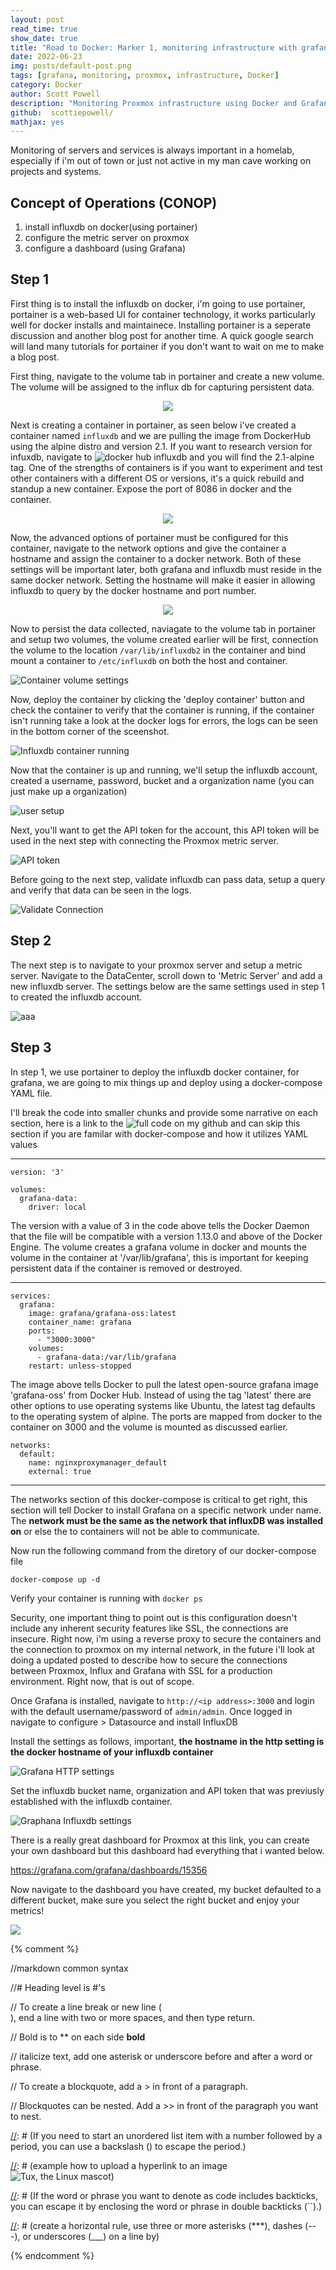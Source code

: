 ```yaml
---
layout: post
read_time: true
show_date: true
title: "Road to Docker: Marker 1, monitoring infrastructure with grafana"
date: 2022-06-23
img: posts/default-post.png
tags: [grafana, monitoring, proxmox, infrastructure, Docker]
category: Docker
author: Scott Powell
description: "Monitoring Proxmox infrastructure using Docker and Grafana"
github:  scottiepowell/
mathjax: yes
---
```

Monitoring of servers and services is always important in a homelab, especially if i'm out of town or just not active in my man cave working on projects and systems.   

## Concept of Operations (CONOP)
1. install influxdb on docker(using portainer)  
2. configure the metric server on proxmox
3. configure a dashboard (using Grafana)

## Step 1

First thing is to install the influxdb on docker, i'm going to use portainer, portainer is a web-based UI for container technology, it works particularly well for docker installs and maintainece.  Installing portainer is a seperate discussion and another blog post for another time.  A quick google search will land many tutorials for portainer if you don't want to wait on me to make a blog post.

First thing, navigate to the volume tab in portainer and create a new volume.  The volume will be assigned to the influx db for capturing persistent data. 

<center><img src='/assets/img/posts/2022-06-27/port-vol-create.PNG'></center>

Next is creating a container in portainer, as seen below i've created a container named `influxdb` and we are pulling the image from DockerHub using the alpine distro and version 2.1.  If you want to research version for infuxdb, navigate to ![docker hub influxdb](https://hub.docker.com/_/influxdb?tab=tags&page=2) and you will find the 2.1-alpine tag.  One of the strengths of containers is if you want to experiment and test other containers with a different OS or versions, it's a quick rebuild and standup a new container.  Expose the port of 8086 in docker and the container.    

<center><img src='/assets/img/posts/2022-06-27/port-img-net.PNG'></center>

Now, the advanced options of portainer must be configured for this container, navigate to the network options and give the container a hostname and assign the container to a docker network.  Both of these settings will be important later, both grafana and influxdb must reside in the same docker network.  Setting the hostname will make it easier in allowing influxdb to query by the docker hostname and port number. 

<center><img src='/assets/img/posts/2022-06-27/port-net-settings.PNG'></center>

Now to persist the data collected, naviagate to the volume tab in portainer and setup two volumes, the volume created earlier will be first, connection the volume to the location `/var/lib/influxdb2` in the container and bind mount a container to `/etc/influxdb` on both the host and container.

![Container volume settings](./assets/img/posts/2022-06-27/port-vol-settings.PNG)

Now, deploy the container by clicking the 'deploy container' button and check the container to verify that the container is running, if the container isn't running take a look at the docker logs for errors, the logs can be seen in the bottom corner of the sceenshot.

![Influxdb container running](./assets/img/posts/2022-06-27/port-container-running.PNG)

Now that the container is up and running, we'll setup the influxdb account, created a username, password, bucket and a organization name (you can just make up a organization)

![user setup](./assets/img/posts/2022-06-27/influx-user-setup.PNG)

Next, you'll want to get the API token for the account, this API token will be used in the next step with connecting the Proxmox metric server.

![API token](./assets/img/posts/2022-06-27/influxdb-apitoken.PNG)

Before going to the next step, validate influxdb can pass data, setup a query and verify that data can be seen in the logs.

![Validate Connection](./assets/img/posts/2022-06-27/influxdb-validate-connection.PNG)

## Step 2

The next step is to navigate to your proxmox server and setup a metric server.  Navigate to the DataCenter, scroll down to 'Metric Server' and add a new influxdb server.  The settings below are the same settings used in step 1 to created the influxdb account. 

![aaa](./assets/img/posts/2022-06-27/proxmox-metric-server.PNG)

## Step 3

In step 1, we use portainer to deploy the influxdb docker container, for grafana, we are going to mix things up and deploy using a docker-compose YAML file.

I'll break the code into smaller chunks and provide some narrative on each section, here is a link to the ![full code](https://github.com/scottiepowell/code-configs/blob/4f67ec97d12cc0d67a4960c5314b9bd5044cfa73/docker/influxdb/docker-compose.yaml) on my github and can skip this section if you are familar with docker-compose and how it utilizes YAML values

___

```
version: '3'

volumes:
  grafana-data:
    driver: local
```

The version with a value of 3 in the code above tells the Docker Daemon that the file will be compatible with a version 1.13.0 and above of the Docker Engine.  The volume creates a grafana volume in docker and mounts the volume in the container at '/var/lib/grafana', this is important for keeping persistent data if the container is removed or destroyed.

___
```
services:
  grafana:
    image: grafana/grafana-oss:latest
    container_name: grafana
    ports:
      - "3000:3000"
    volumes:
      - grafana-data:/var/lib/grafana
    restart: unless-stopped
```    

The image above tells Docker to pull the latest open-source grafana image 'grafana-oss' from Docker Hub.  Instead of using the tag 'latest' there are other options to use operating systems like Ubuntu, the latest tag defaults to the operating system of alpine.  The ports are mapped from docker to the container on 3000 and the volume is mounted as discussed earlier.

```   
networks:
  default:
    name: nginxproxymanager_default
    external: true      
```
___

The networks section of this docker-compose is critical to get right, this section will tell Docker to install Grafana on a specific network under name.  The **network must be the same as the network that influxDB was installed on** or else the to containers will not be able to communicate.

Now run the following command from the diretory of our docker-compose file

    docker-compose up -d

Verify your container is running with `docker ps`

Security, one important thing to point out is this configuration doesn't include any inherent security features like SSL, the connections are insecure.  Right now, i'm using a reverse proxy to secure the containers and the connection to proxmox on my internal network, in the future i'll look at doing a updated posted to describe how to secure the connections between Proxmox, Influx and Grafana with SSL for a production environment.  Right now, that is out of scope.

Once Grafana is installed, navigate to `http://<ip address>:3000` and login with the default username/password of `admin/admin`.  Once logged in navigate to configure > Datasource and install InfluxDB

Install the settings as follows, important, **the hostname in the http setting is the docker hostname of your influxdb container** 

![Grafana HTTP settings](./assets/img/posts/2022-06-27/grafana-http-auth.PNG)

Set the influxdb bucket name, organization and API token that was previusly established with the influxdb container.

![Graphana Influxdb settings](./assets/img/posts/2022-06-27/grafana-influx-settings.PNG)

There is a really great dashboard for Proxmox at this link, you can create your own dashboard but this dashboard had everything that i wanted below.

https://grafana.com/grafana/dashboards/15356

Now navigate to the dashboard you have created, my bucket defaulted to a different bucket, make sure you select the right bucket and enjoy your metrics!

![](./assets/img/posts/2022-06-27/grafana-snapshot-dashboard.PNG)

{% comment %}

   //markdown common syntax

   //# Heading level is #'s

   // To create a line break or new line (<br>), end a line with two or more spaces, and then type return.

   // Bold is to ** on each side **bold**

   // italicize text, add one asterisk or underscore before and after a word or phrase.

   // To create a blockquote, add a > in front of a paragraph.

   // Blockquotes can be nested. Add a >> in front of the paragraph you want to nest.

[//]: # (If you need to start an unordered list item with a number followed by a period, you can use a backslash (\) to escape the period.)

[//]: # (Code blocks are normally indented four spaces or one tab. When they’re in a list, indent them eight spaces or two tabs.)

[//]: # (example how to upload a hyperlink to an image ![Tux, the Linux mascot](/assets/images/tux.png))  

[//]: # (If the word or phrase you want to denote as code includes backticks, you can escape it by enclosing the word or phrase in double backticks (``).)

[//]: # (create a horizontal rule, use three or more asterisks (***), dashes (---), or underscores (___) on a line by)    

[//]: # (This is a method of using MD to make a comment)
  
{% endcomment %}

